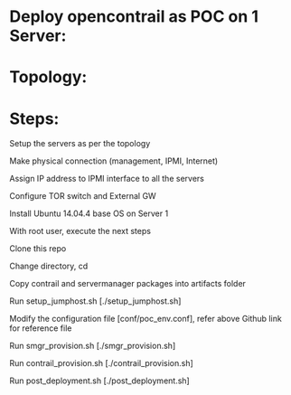 Deploy opencontrail as POC on 1 Server:
========================================

Topology:
==========

Steps:
========
Setup the servers as per the topology

Make physical connection (management, IPMI, Internet)

Assign IP address to IPMI interface to all the servers

Configure TOR switch and External GW

Install Ubuntu 14.04.4 base OS on Server 1

With root user, execute the next steps

Clone this repo  

Change directory, cd <repo-folder>

Copy contrail and servermanager packages into artifacts folder

Run setup_jumphost.sh [./setup_jumphost.sh]

Modify the configuration file [conf/poc_env.conf], refer above Github link for reference file

Run smgr_provision.sh [./smgr_provision.sh]

Run contrail_provision.sh [./contrail_provision.sh]

Run post_deployment.sh [./post_deployment.sh]

